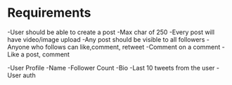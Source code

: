 # Requirements
-User should be able to create a post
    -Max char of 250
    -Every post will have video/image upload
-Any post should be visible to all followers
-Anyone who follows can like,comment, retweet
-Comment on a comment
-Like a post, comment

-User Profile
    -Name
    -Follower Count
    -Bio
    -Last 10 tweets from the user
    -User auth
